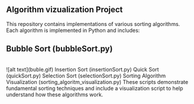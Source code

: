 ## Algorithm vizualization Project
This repository contains implementations of various sorting algorithms. Each algorithm is implemented in Python and includes:

<h2>Bubble Sort (bubbleSort.py)</h2><br>
![alt text](buble.gif)
Insertion Sort (insertionSort.py)
Quick Sort (quickSort.py)
Selection Sort (selectionSort.py)
Sorting Algorithm Visualization (sorting_algoritm_visualization.py)
These scripts demonstrate fundamental sorting techniques and include a visualization script to help understand how these algorithms work.
